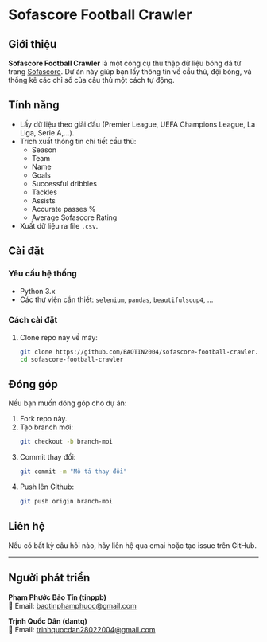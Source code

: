 # Sofascore Football Crawler

## Giới thiệu
**Sofascore Football Crawler** là một công cụ thu thập dữ liệu bóng đá từ trang [Sofascore](https://www.sofascore.com/). Dự án này giúp bạn lấy thông tin về cầu thủ, đội bóng, và thống kê các chỉ số của cầu thủ một cách tự động.

## Tính năng
- Lấy dữ liệu theo giải đấu (Premier League, UEFA Champions League, La Liga, Serie A,...).
- Trích xuất thông tin chi tiết cầu thủ:
  - Season
  - Team
  - Name
  - Goals
  - Successful dribbles
  - Tackles
  - Assists
  - Accurate passes %
  - Average Sofascore Rating
- Xuất dữ liệu ra file `.csv`.

## Cài đặt

### Yêu cầu hệ thống
- Python 3.x
- Các thư viện cần thiết: `selenium`, `pandas`, `beautifulsoup4`, ...

### Cách cài đặt
1. Clone repo này về máy:
   ```sh
   git clone https://github.com/BAOTIN2004/sofascore-football-crawler.git
   cd sofascore-football-crawler
## Đóng góp
Nếu bạn muốn đóng góp cho dự án:
1. Fork repo này.
2. Tạo branch mới:
    ```sh
    git checkout -b branch-moi
3. Commit thay đổi:
    ```sh
    git commit -m "Mô tả thay đổi"
4. Push lên Github:
    ```sh
    git push origin branch-moi

## Liên hệ
Nếu có bất kỳ câu hỏi nào, hãy liên hệ qua emai hoặc tạo issue trên GitHub.

---
## Người phát triển
**Phạm Phước Bảo Tín (tinppb)**  
📧 Email: [baotinphamphuoc@gmail.com](mailto:baotinphamphuoc@gmail.com)  

**Trịnh Quốc Dân (dantq)**  
📧 Email: [trinhquocdan28022004@gmail.com](mailto:trinhquocdan28022004@gmail.com)


